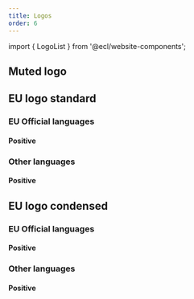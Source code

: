 ```yaml
---
title: Logos
order: 6
---
```


import { LogoList } from '@ecl/website-components';

## Muted logo

<LogoList system="eu" set="muted" language="muted" />

## EU logo standard

### EU Official languages

#### Positive

<LogoList system="eu" set="standard" color="positive" language="official" />

### Other languages

#### Positive

<LogoList system="eu" set="standard" color="positive" language="other" />

## EU logo condensed

### EU Official languages

#### Positive

<LogoList system="eu" set="condensed" color="positive" language="official" />

### Other languages

#### Positive

<LogoList system="eu" set="standard" color="positive" language="other" />
